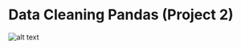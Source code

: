 # Data Cleaning Pandas (Project 2)

![alt text](https://animalsake.com/wp-content/uploads/2020/05/gerald-schombs-GBDkr3k96DE-unsplash-scaled.jpg)

